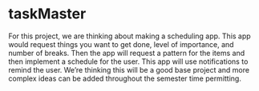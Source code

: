 # taskMaster

For this project, we are thinking about making a scheduling app. This app would request things you want to get done, level of importance, and number of breaks. Then the app will request a pattern for the items and then implement a schedule for the user. This app will use notifications to remind the user. We’re thinking this will be a good base project and more complex ideas can be added throughout the semester time permitting.
